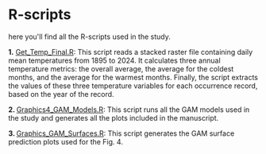 # R-scripts

here you'll find all the R-scripts used in the study. 

<b>1.</b> [Get_Temp_Final.R](https://github.com/oleon12/Tbrasiliensis_USrange/edit/main/R/Get_Temp_Final.R): This script reads a stacked raster file containing daily mean temperatures from 1895 to 2024. It calculates three annual temperature metrics: the overall average, the average for the coldest months, and the average for the warmest months. Finally, the script extracts the values of these three temperature variables for each occurrence record, based on the year of the record.

<b>2. </b> [Graphics4_GAM_Models.R](https://github.com/oleon12/Tbrasiliensis_USrange/edit/main/R/Graphics4_GAM_Models.R): This script runs all the GAM models used in the study and generates all the plots included in the manuscript.

<b>3. </b> [Graphics_GAM_Surfaces.R](https://github.com/oleon12/Tbrasiliensis_USrange/edit/main/R/Graphics_GAM_Surfaces.R): This script generates the GAM surface prediction plots used for the Fig. 4.
